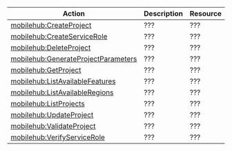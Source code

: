 | Action | Description | Resource | Condition |
| --- | --- | --- | --- |
| [mobilehub:CreateProject](https://docs.aws.amazon.com/IAM/latest/UserGuide/list_mobilehub.html) | ??? | ??? | - |
| [mobilehub:CreateServiceRole](https://docs.aws.amazon.com/IAM/latest/UserGuide/list_mobilehub.html) | ??? | ??? | - |
| [mobilehub:DeleteProject](https://docs.aws.amazon.com/IAM/latest/UserGuide/list_mobilehub.html) | ??? | ??? | - |
| [mobilehub:GenerateProjectParameters](https://docs.aws.amazon.com/IAM/latest/UserGuide/list_mobilehub.html) | ??? | ??? | - |
| [mobilehub:GetProject](https://docs.aws.amazon.com/IAM/latest/UserGuide/list_mobilehub.html) | ??? | ??? | - |
| [mobilehub:ListAvailableFeatures](https://docs.aws.amazon.com/IAM/latest/UserGuide/list_mobilehub.html) | ??? | ??? | - |
| [mobilehub:ListAvailableRegions](https://docs.aws.amazon.com/IAM/latest/UserGuide/list_mobilehub.html) | ??? | ??? | - |
| [mobilehub:ListProjects](https://docs.aws.amazon.com/IAM/latest/UserGuide/list_mobilehub.html) | ??? | ??? | - |
| [mobilehub:UpdateProject](https://docs.aws.amazon.com/IAM/latest/UserGuide/list_mobilehub.html) | ??? | ??? | - |
| [mobilehub:ValidateProject](https://docs.aws.amazon.com/IAM/latest/UserGuide/list_mobilehub.html) | ??? | ??? | - |
| [mobilehub:VerifyServiceRole](https://docs.aws.amazon.com/IAM/latest/UserGuide/list_mobilehub.html) | ??? | ??? | - |
